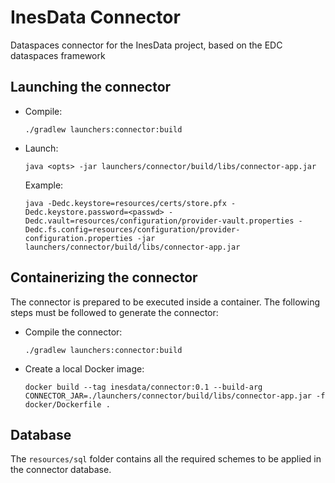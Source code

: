 # InesData Connector

Dataspaces connector for the InesData project, based on the EDC dataspaces framework

## Launching the connector

- Compile:
  ```
  ./gradlew launchers:connector:build
  ```

- Launch:
  ```
  java <opts> -jar launchers/connector/build/libs/connector-app.jar
  ```

  Example:
  ```
  java -Dedc.keystore=resources/certs/store.pfx -Dedc.keystore.password=<passwd> -Dedc.vault=resources/configuration/provider-vault.properties -Dedc.fs.config=resources/configuration/provider-configuration.properties -jar launchers/connector/build/libs/connector-app.jar
  ```

## Containerizing the connector

The connector is prepared to be executed inside a container. The following steps must be followed to generate the connector:
- Compile the connector:
  ```
  ./gradlew launchers:connector:build
  ```

- Create a local Docker image:
  ```
  docker build --tag inesdata/connector:0.1 --build-arg CONNECTOR_JAR=./launchers/connector/build/libs/connector-app.jar -f docker/Dockerfile .
  ```

## Database

The `resources/sql` folder contains all the required schemes to be applied in the connector database.
